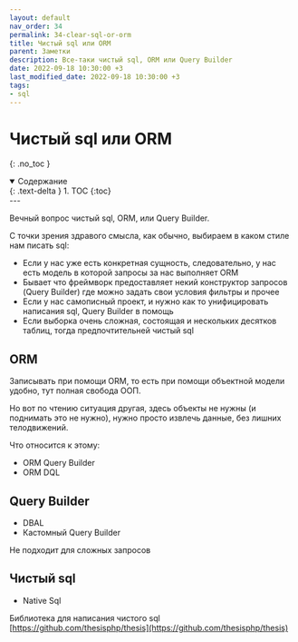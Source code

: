 ```yaml
---
layout: default
nav_order: 34
permalink: 34-clear-sql-or-orm
title: Чистый sql или ORM
parent: Заметки
description: Все-таки чистый sql, ORM или Query Builder
date: 2022-09-18 10:30:00 +3
last_modified_date: 2022-09-18 10:30:00 +3
tags:
- sql
---
```


# Чистый sql или ORM
{: .no_toc }

<details open markdown="block">
  <summary>
    Содержание
  </summary>
  {: .text-delta }
1. TOC
{:toc}
</details>
---

Вечный вопрос чистый sql, ORM, или Query Builder.

С точки зрения здравого смысла, как обычно, выбираем в каком стиле нам писать sql:

- Если у нас уже есть конкретная сущность, следовательно, у нас есть модель в которой запросы за нас выполняет ORM
- Бывает что фреймворк предоставляет некий конструктор запросов (Query Builder) где можно задать свои условия фильтры и прочее
- Если у нас самописный проект, и нужно как то унифицировать написания sql, Query Builder в помощь
- Если выборка очень сложная, состоящая и нескольких десятков таблиц, тогда предпочтительней чистый sql

## ORM

Записывать при помощи ORM, то есть при помощи объектной модели удобно, тут полная свобода ООП.

Но вот по чтению ситуация другая, здесь объекты не нужны (и поднимать это не нужно), нужно просто извлечь данные, без лишних телодвижений.

Что относится к этому:

- ORM Query Builder
- ORM DQL

## Query Builder

- DBAL
- Кастомный Query Builder

Не подходит для сложных запросов

## Чистый sql

- Native Sql

Библиотека для написания чистого sql [https://github.com/thesisphp/thesis](https://github.com/thesisphp/thesis)








